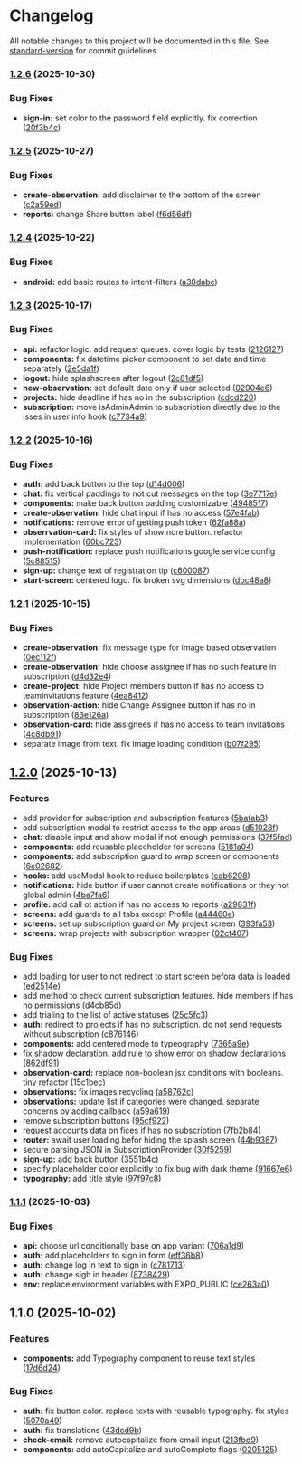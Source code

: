 # Changelog

All notable changes to this project will be documented in this file. See [standard-version](https://github.com/conventional-changelog/standard-version) for commit guidelines.

### [1.2.6](https://github.com/safety-lens/mobile/compare/v1.2.5...v1.2.6) (2025-10-30)


### Bug Fixes

* **sign-in:** set color to the password field explicitly. fix correction ([20f3b4c](https://github.com/safety-lens/mobile/commit/20f3b4c6e3fc87829650e7301bea8de8b512709f))

### [1.2.5](https://github.com/safety-lens/mobile/compare/v1.2.4...v1.2.5) (2025-10-27)


### Bug Fixes

* **create-observation:** add disclaimer to the bottom of the screen ([c2a59ed](https://github.com/safety-lens/mobile/commit/c2a59ed930169e285f7cae87821c177de75c9b36))
* **reports:** change Share button label ([f6d56df](https://github.com/safety-lens/mobile/commit/f6d56df1dd89f79ea546de3517835fe63fe148e0))

### [1.2.4](https://github.com/safety-lens/mobile/compare/v1.2.3...v1.2.4) (2025-10-22)


### Bug Fixes

* **android:** add basic routes to intent-filters ([a38dabc](https://github.com/safety-lens/mobile/commit/a38dabc1927d080f193a2812657761b423df9451))

### [1.2.3](https://github.com/safety-lens/mobile/compare/v1.2.2...v1.2.3) (2025-10-17)


### Bug Fixes

* **api:** refactor logic. add request queues. cover logic by tests ([2126127](https://github.com/safety-lens/mobile/commit/2126127157d2ab2c70c7e8f98cf9f304062bb8a9))
* **components:** fix datetime picker component to set date and time separately ([2e5da1f](https://github.com/safety-lens/mobile/commit/2e5da1f696d43e0f61994d83bf7479068c60dbac))
* **logout:** hide splashscreen after logout ([2c81df5](https://github.com/safety-lens/mobile/commit/2c81df5d825d6779ef4f8a7d7784f88f388bc876))
* **new-observation:** set default date only if user selected ([02904e6](https://github.com/safety-lens/mobile/commit/02904e66028cb9f9cabb0a1afa2abf537858c91a))
* **projects:** hide deadline if has no in the subscription ([cdcd220](https://github.com/safety-lens/mobile/commit/cdcd2206b467618c22df1a6afaf925c274c089f6))
* **subscription:** move isAdminAdmin to subscription directly due to the isses in user info hook ([c7734a9](https://github.com/safety-lens/mobile/commit/c7734a9da698efa1d838b2a36a98ea1a0a0c4c4d))

### [1.2.2](https://github.com/safety-lens/mobile/compare/v1.2.1...v1.2.2) (2025-10-16)


### Bug Fixes

* **auth:** add back button to the top ([d14d006](https://github.com/safety-lens/mobile/commit/d14d006682983ae8ebbd98232be1f54f20622558))
* **chat:** fix vertical paddings to not cut messages on the top ([3e7717e](https://github.com/safety-lens/mobile/commit/3e7717e62b5e695769d0b3bfc3e14be2400eee3f))
* **components:** make back button padding customizable ([4948517](https://github.com/safety-lens/mobile/commit/494851766a06919f74377729e79a5da9938dbe88))
* **create-observation:** hide chat input if has no access ([57e4fab](https://github.com/safety-lens/mobile/commit/57e4fab37fe3f871883c921963f8163d13e47f62))
* **notifications:** remove error of getting push token ([62fa88a](https://github.com/safety-lens/mobile/commit/62fa88a39f629c9115d050d8aa5b26a83728a3b9))
* **obserrvation-card:** fix styles of show nore button. refactor implementation ([60bc723](https://github.com/safety-lens/mobile/commit/60bc7234ca5990b84843e46939d4d67ad22e7eeb))
* **push-notification:** replace push notifications google service config ([5c88515](https://github.com/safety-lens/mobile/commit/5c88515335f1fe896d879176b4435e17720297da))
* **sign-up:** change text of registration tip ([c600087](https://github.com/safety-lens/mobile/commit/c600087dab8a25994b1fab1bc2183806a42fefd9))
* **start-screen:** centered logo. fix broken svg dimensions ([dbc48a8](https://github.com/safety-lens/mobile/commit/dbc48a87ab3da5089302fcaf807eb81174d06225))

### [1.2.1](https://github.com/safety-lens/mobile/compare/v1.2.0...v1.2.1) (2025-10-15)


### Bug Fixes

* **create-observation:** fix message type for image based observation ([0ec112f](https://github.com/safety-lens/mobile/commit/0ec112f45cf1a7943a62520e29203a6fd4545748))
* **create-observation:** hide choose assignee if has no such feature in subscription ([d4d32e4](https://github.com/safety-lens/mobile/commit/d4d32e4b148ca9bc71b2d0c1c49b3686c006808e))
* **create-project:** hide Project members button if has no access to teamInvitations feature ([4ea8412](https://github.com/safety-lens/mobile/commit/4ea84123a6f8a4e48c5fbe4fe026a62b9435c3e3))
* **observation-action:** hide Change Assignee button if has no in subscription ([83e126a](https://github.com/safety-lens/mobile/commit/83e126acfc477dcf5861ff0a8c028ab6ada6e596))
* **observation-card:** hide assignees if has no access to team invitations ([4c8db91](https://github.com/safety-lens/mobile/commit/4c8db919dacfa01edf210e9359bc8d6b32a68ce2))
* separate image from text. fix image loading condition ([b07f295](https://github.com/safety-lens/mobile/commit/b07f2958344f75cf7c4abae1baca306202b5c647))

## [1.2.0](https://github.com/safety-lens/mobile/compare/v1.1.1...v1.2.0) (2025-10-13)


### Features

* add provider for subscription and subscription features ([5bafab3](https://github.com/safety-lens/mobile/commit/5bafab3db4e4070abee2c4c715c942335a668b3e))
* add subscription modal to restrict access to the app areas ([d51028f](https://github.com/safety-lens/mobile/commit/d51028f09c3e0e9e223e7f19fe66a0d09b31c2ce))
* **chat:** disable input and show modal if not enough permissions ([37f5fad](https://github.com/safety-lens/mobile/commit/37f5fadf1d89c6c1274773950fdcc4bb87181724))
* **components:** add reusable placeholder for screens ([5181a04](https://github.com/safety-lens/mobile/commit/5181a044ed083309e9b85e43c262b3c1e85c66b3))
* **components:** add subscription guard to wrap screen or components ([6e02682](https://github.com/safety-lens/mobile/commit/6e02682617ed8758ae026952e3d4218797b4124b))
* **hooks:** add useModal hook to reduce boilerplates ([cab6208](https://github.com/safety-lens/mobile/commit/cab6208d6769b84bafa49853c1f610b7ce89e739))
* **notifications:** hide button if user cannot create notifications or they not global admin ([4ba7fa6](https://github.com/safety-lens/mobile/commit/4ba7fa6ce60acd426a21ae8845900117a2116f75))
* **profile:** add call ot action if has no access to reports ([a29831f](https://github.com/safety-lens/mobile/commit/a29831faa89a6b8d65f365e4eb485319120866a2))
* **screens:** add guards to all tabs except Profile ([a44460e](https://github.com/safety-lens/mobile/commit/a44460e2c5321193a0e7f2f3692416718b9bf3f3))
* **screens:** set up subscription guard on My project screen ([393fa53](https://github.com/safety-lens/mobile/commit/393fa535a38e5352e62df82ffe20a129d17e2748))
* **screens:** wrap projects with subscription wrapper ([02cf407](https://github.com/safety-lens/mobile/commit/02cf407c4dd3a4adde8ed68d4e1161a536a5059a))


### Bug Fixes

* add loading for user to not redirect to start screen befora data is loaded ([ed2514e](https://github.com/safety-lens/mobile/commit/ed2514ed7abf6890e2021317b6e17c75705247dd))
* add method to check current subscription features. hide members if has no permissions ([d4cb85d](https://github.com/safety-lens/mobile/commit/d4cb85db3e419325803a0ddf4022994bac1b747c))
* add trialing to the list of active statuses ([25c5fc3](https://github.com/safety-lens/mobile/commit/25c5fc37d29195bfda49461400ef6515b3c6fa10))
* **auth:** redirect to projects if has no subscription. do not send requests without subscription ([c876146](https://github.com/safety-lens/mobile/commit/c876146734345c17256e62536fd3eced442f4547))
* **components:** add centered mode to typeography ([7365a9e](https://github.com/safety-lens/mobile/commit/7365a9e6077b5c172b8100db1008bef2a68c5553))
* fix shadow declaration. add rule to show error on shadow declarations ([862df91](https://github.com/safety-lens/mobile/commit/862df9169ed3f93417541cf6ad0777967d92d0fa))
* **observation-card:** replace non-boolean jsx conditions with booleans. tiny refactor ([15c1bec](https://github.com/safety-lens/mobile/commit/15c1bec04a3bdbba5c9369eb4e004e087c7fc433))
* **observations:** fix images recycling ([a58762c](https://github.com/safety-lens/mobile/commit/a58762c2c3736730e0bf50394c833d9d31e70b16))
* **observations:** update list if categories were changed. separate concerns by adding callback ([a59a619](https://github.com/safety-lens/mobile/commit/a59a6196b1d6dde37ebd06c1a4774e1f3585c5ea))
* remove subscription buttons ([95cf922](https://github.com/safety-lens/mobile/commit/95cf9220fbaf6211f293edcb3625a481e24e71d1))
* request accounts data on fices if has no subscription ([7fb2b84](https://github.com/safety-lens/mobile/commit/7fb2b84e72c566dfc6deb4af7b4f53e30837dde5))
* **router:** await user loading befor hiding the splash screen ([44b9387](https://github.com/safety-lens/mobile/commit/44b938700ed9b8b19dae1442d1daddc64f105ab8))
* secure parsing JSON in SubscriptionProvider ([30f5259](https://github.com/safety-lens/mobile/commit/30f52596b3e3bf1a5c0eb4492f0ca5b318430f96))
* **sign-up:** add back button ([3551b4c](https://github.com/safety-lens/mobile/commit/3551b4cdfed197e5807ddd333d0255f9a1b5f8e7))
* specify placeholder color explicitly to fix bug with dark theme ([91667e6](https://github.com/safety-lens/mobile/commit/91667e6b84ff741da81adab09b7e2b97d9208749))
* **typography:** add title style ([97f97c8](https://github.com/safety-lens/mobile/commit/97f97c89dfcfee2bfc944388152ac2ba00a58fe4))

### [1.1.1](https://github.com/safety-lens/mobile/compare/v1.1.0...v1.1.1) (2025-10-03)


### Bug Fixes

* **api:** choose url conditionally base on app variant ([706a1d9](https://github.com/safety-lens/mobile/commit/706a1d938e898f8219bb4fdbf9cb5e755a4dac73))
* **auth:** add placeholders to sign in form ([eff36b8](https://github.com/safety-lens/mobile/commit/eff36b89598985dead20d37ea779c97cea4792ce))
* **auth:** change log in text to sign in ([c781713](https://github.com/safety-lens/mobile/commit/c7817135070764f6b376cabf602adb22b8be3708))
* **auth:** change sigh in header ([8738429](https://github.com/safety-lens/mobile/commit/87384296950e2a8fc41cc1bacc6c6a00d5f04259))
* **env:** replace environment variables with EXPO_PUBLIC ([ce263a0](https://github.com/safety-lens/mobile/commit/ce263a021ce7a5aabe6b317e929a6f9fdc89c17d))

## 1.1.0 (2025-10-02)


### Features

* **components:** add Typography component to reuse text styles ([17d6d24](https://github.com/safety-lens/mobile/commit/17d6d24a1f2f05f936b8278aa2858bceefde8520))


### Bug Fixes

* **auth:** fix button color. replace texts with reusable typography. fix styles ([5070a49](https://github.com/safety-lens/mobile/commit/5070a496cc89e94a4e642db2457c454123b6b954))
* **auth:** fix translations ([43dcd9b](https://github.com/safety-lens/mobile/commit/43dcd9b13dabf73af6e11f750f5654587f3c9f9c))
* **check-email:** remove autocapitalize from email input ([213fbd9](https://github.com/safety-lens/mobile/commit/213fbd9ff662c5acf60ffcc4a829987e51b0eadd))
* **components:** add autoCapitalize and autoComplete flags ([0205125](https://github.com/safety-lens/mobile/commit/0205125237095e2062173c5a23b792281e09f1af))
